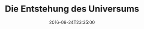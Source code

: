 ---
date: '2016-08-24T23:35:00'
talk_date: '1989-10-18T19:30:00'
talk_speakers:
  speaker1:
    name: Prof. Dr. Johannes Schmid-Burgk, Bonn
title: Die Entstehung des Universums
---